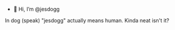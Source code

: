 - 👋 Hi, I’m @jesdogg

In dog (speak) "jesdogg" actually means human. Kinda neat isn't it?


<!---
jesdogg/jesdogg is a ✨ special ✨ repository because its `README.md` (this file) appears on your GitHub profile.
You can click the Preview link to take a look at your changes.
--->

